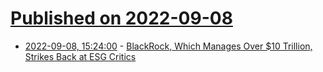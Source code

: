 # [Published on 2022-09-08](index.md)

* [2022-09-08, 15:24:00](https://news.slashdot.org/story/22/09/08/1447256/blackrock-which-manages-over-10-trillion-strikes-back-at-esg-critics?utm_source=rss1.0mainlinkanon&utm_medium=feed) - [BlackRock, Which Manages Over $10 Trillion, Strikes Back at ESG Critics](https://news.slashdot.org/story/22/09/08/1447256/blackrock-which-manages-over-10-trillion-strikes-back-at-esg-critics?utm_source=rss1.0mainlinkanon&utm_medium=feed)
